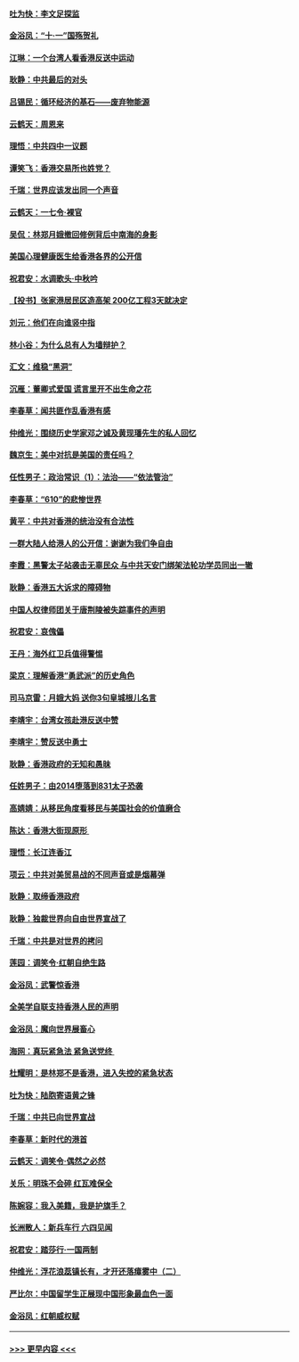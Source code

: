 #### [吐为快：李文足探监](../pages/nsc993/n11509622.md?t=09092122) 
#### [金浴凤：“十‧一”国殇贺礼](../pages/nsc993/n11509593.md?t=09092122) 
#### [江琳：一个台湾人看香港反送中运动](../pages/nsc993/n11509211.md?t=09092122) 
#### [耿静：中共最后的对头](../pages/nsc993/n11508308.md?t=09092122) 
#### [吕锡民：循环经济的基石——废弃物能源](../pages/nsc993/n11508212.md?t=09092122) 
#### [云鹤天：周恩来](../pages/nsc993/n11508055.md?t=09092122) 
#### [理悟：中共四中一议题](../pages/nsc993/n11507782.md?t=09092122) 
#### [谭笑飞：香港交易所也姓党？](../pages/nsc993/n11507753.md?t=09092122) 
#### [千瑞：世界应该发出同一个声音](../pages/nsc993/n11507290.md?t=09092122) 
#### [云鹤天：一七令‧裸官](../pages/nsc993/n11507177.md?t=09092122) 
#### [吴侃：林郑月娥撤回修例背后中南海的身影](../pages/nsc993/n11506876.md?t=09092122) 
#### [美国心理健康医生给香港各界的公开信](../pages/nsc993/n11506809.md?t=09092122) 
#### [祝君安：水调歌头‧中秋吟](../pages/nsc993/n11506758.md?t=09092122) 
#### [【投书】张家港居民区造高架 200亿工程3天就决定](../pages/nsc993/n11506682.md?t=09092122) 
#### [刘元：他们在向谁竖中指](../pages/nsc993/n11505384.md?t=09092122) 
#### [林小谷：为什么总有人为墙辩护？](../pages/nsc993/n11505226.md?t=09092122) 
#### [汇文：维稳“黑洞”](../pages/nsc993/n11504347.md?t=09092122) 
#### [沉雁：董卿式爱国 谎言里开不出生命之花](../pages/nsc993/n11503215.md?t=09092122) 
#### [李春草：闻共匪作乱香港有感](../pages/nsc993/n11503072.md?t=09092122) 
#### [仲维光：围绕历史学家邓之诚及黄现璠先生的私人回忆](../pages/nsc993/n11501330.md?t=09092122) 
#### [魏京生：美中对抗是美国的责任吗？](../pages/nsc993/n11500723.md?t=09092122) 
#### [任性男子：政治常识（1）：法治——“依法管治”](../pages/nsc993/n11500791.md?t=09092122) 
#### [李春草：“610”的悲惨世界](../pages/nsc993/n11501141.md?t=09092122) 
#### [黄平：中共对香港的统治没有合法性](../pages/nsc993/n11499473.md?t=09092122) 
#### [一群大陆人给港人的公开信：谢谢为我们争自由](../pages/nsc993/n11500402.md?t=09092122) 
#### [李霞：黑警太子站袭击无辜民众 与中共天安门绑架法轮功学员同出一辙](../pages/nsc993/n11499805.md?t=09092122) 
#### [耿静：香港五大诉求的障碍物](../pages/nsc993/n11497578.md?t=09092122) 
#### [中国人权律师团关于唐荆陵被失踪事件的声明](../pages/nsc993/n11500014.md?t=09092122) 
#### [祝君安：哀傀儡](../pages/nsc993/n11499776.md?t=09092122) 
#### [王丹：海外红卫兵值得警惕](../pages/nsc993/n11498138.md?t=09092122) 
#### [梁京：理解香港“勇武派”的历史角色](../pages/nsc993/n11498006.md?t=09092122) 
#### [司马京雷：月娥大妈  送你3句皇城根儿名言](../pages/nsc993/n11497885.md?t=09092122) 
#### [李靖宇：台湾女孩赴港反送中赞](../pages/nsc993/n11497721.md?t=09092122) 
#### [李靖宇：赞反送中勇士](../pages/nsc993/n11497452.md?t=09092122) 
#### [耿静：香港政府的无知和愚昧](../pages/nsc993/n11494238.md?t=09092122) 
#### [任姓男子：由2014堕落到831太子恐袭](../pages/nsc993/n11496683.md?t=09092122) 
#### [高婧婧：从移民角度看移民与美国社会的价值磨合](../pages/nsc993/n11495757.md?t=09092122) 
#### [陈达：香港大街现原形 ](../pages/nsc993/n11495441.md?t=09092122) 
#### [理悟：长江连香江](../pages/nsc993/n11495377.md?t=09092122) 
#### [项云：中共对美贸易战的不同声音或是烟幕弹](../pages/nsc993/n11494929.md?t=09092122) 
#### [耿静：取缔香港政府](../pages/nsc993/n11494218.md?t=09092122) 
#### [耿静：独裁世界向自由世界宣战了](../pages/nsc993/n11494190.md?t=09092122) 
#### [千瑞：中共是对世界的拷问](../pages/nsc993/n11493021.md?t=09092122) 
#### [莲园：调笑令‧红朝自绝生路](../pages/nsc993/n11493011.md?t=09092122) 
#### [金浴凤：武警惊香港](../pages/nsc993/n11492994.md?t=09092122) 
#### [全美学自联支持香港人民的声明](../pages/nsc993/n11492630.md?t=09092122) 
#### [金浴凤：魔向世界展畜心](../pages/nsc993/n11492599.md?t=09092122) 
#### [海网：真玩紧急法 紧急送党终 ](../pages/nsc993/n11492535.md?t=09092122) 
#### [杜耀明：是林郑不是香港，进入失控的紧急状态](../pages/nsc993/n11491420.md?t=09092122) 
#### [吐为快：陆胞寄语黄之锋](../pages/nsc993/n11491117.md?t=09092122) 
#### [千瑞：中共已向世界宣战](../pages/nsc993/n11490123.md?t=09092122) 
#### [李春草：新时代的港首](../pages/nsc993/n11489864.md?t=09092122) 
#### [云鹤天：调笑令·偶然之必然](../pages/nsc993/n11489701.md?t=09092122) 
#### [关乐：明珠不会碎 红瓦难保全](../pages/nsc993/n11489647.md?t=09092122) 
#### [陈婉容：我入美籍，我是护旗手？](../pages/nsc993/n11487908.md?t=09092122) 
#### [长洲散人：新兵车行 六四见闻](../pages/nsc993/n11487729.md?t=09092122) 
#### [祝君安：踏莎行‧一国两制](../pages/nsc993/n11487699.md?t=09092122) 
#### [仲维光：浮花浪蕊镇长有，才开还落瘴雾中（二）](../pages/nsc993/n11483286.md?t=09092122) 
#### [严比尔：中国留学生正展现中国形象最血色一面](../pages/nsc993/n11485145.md?t=09092122) 
#### [金浴凤：红朝威权赋](../pages/nsc993/n11485191.md?t=09092122) 

----
#### [ >>> 更早内容 <<< ](../indexes/nsc993-earlier.md)
